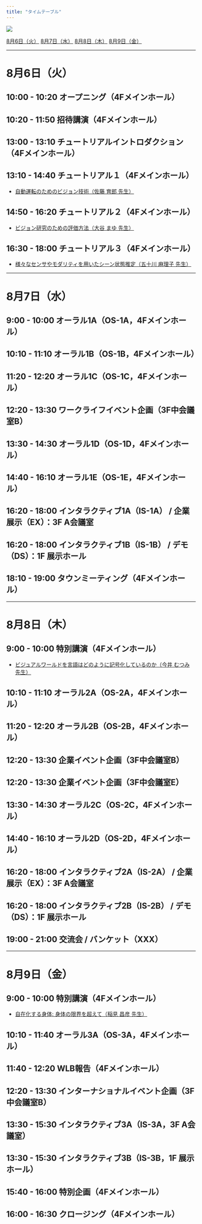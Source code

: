 ```yaml
---
title: "タイムテーブル"
---
```


[<img src="/program_jp.png" class="img-fluid">](/program_jp.png)












<div class="d-flex justify-content-between">
    <a class="btn btn-secondary btn-lg" href="#8月6日火" role="button">8月6日（火）</a>
    <a class="btn btn-secondary btn-lg" href="#8月7日水" role="button">8月7日（水）</a>
    <a class="btn btn-secondary btn-lg" href="#8月8日木" role="button">8月8日（木）</a>
    <a class="btn btn-secondary btn-lg" href="#8月9日金" role="button">8月9日（金）</a>
</div>


---

# 8月6日（火）
## 10:00 - 10:20 オープニング（4Fメインホール）
## 10:20 - 11:50 招待講演（4Fメインホール）
## 13:00 - 13:10 チュートリアルイントロダクション（4Fメインホール）
## 13:10 - 14:40 チュートリアル１（4Fメインホール）
- [自動運転のためのビジョン技術（佐藤 育郎 先生）](tutorial/#チュートリアル講演１-86-1310-1440)
## 14:50 - 16:20 チュートリアル２（4Fメインホール）
- [ビジョン研究のための評価方法（大谷 まゆ 先生）](tutorial/#チュートリアル講演２-86-1450-1620)
## 16:30 - 18:00 チュートリアル３（4Fメインホール）
- [様々なセンサやモダリティを用いたシーン状態推定（五十川 麻理子 先生）](tutorial/#チュートリアル講演３-86-1630-1800)

---

# 8月7日（水）
## 9:00 - 10:00 オーラル1A（OS-1A，4Fメインホール）
## 10:10 - 11:10 オーラル1B（OS-1B，4Fメインホール）
## 11:20 - 12:20 オーラル1C（OS-1C，4Fメインホール）
## 12:20 - 13:30 ワークライフイベント企画（3F中会議室B）
## 13:30 - 14:30 オーラル1D（OS-1D，4Fメインホール）
## 14:40 - 16:10 オーラル1E（OS-1E，4Fメインホール）
## 16:20 - 18:00 インタラクティブ1A（IS-1A） / 企業展示（EX）：3F A会議室
## 16:20 - 18:00 インタラクティブ1B（IS-1B） / デモ（DS）：1F 展示ホール
## 18:10 - 19:00 タウンミーティング（4Fメインホール）

---

# 8月8日（木）
## 9:00 - 10:00 特別講演（4Fメインホール）
- [ビジュアルワールドを言語はどのように記号化しているのか（今井 むつみ 先生）](keynote/#特別講演１-88-900-1000)
## 10:10 - 11:10 オーラル2A（OS-2A，4Fメインホール）
## 11:20 - 12:20 オーラル2B（OS-2B，4Fメインホール）
## 12:20 - 13:30 企業イベント企画（3F中会議室B）
## 12:20 - 13:30 企業イベント企画（3F中会議室E）
## 13:30 - 14:30 オーラル2C（OS-2C，4Fメインホール）
## 14:40 - 16:10 オーラル2D（OS-2D，4Fメインホール）
## 16:20 - 18:00 インタラクティブ2A（IS-2A） / 企業展示（EX）：3F A会議室
## 16:20 - 18:00 インタラクティブ2B（IS-2B） / デモ（DS）：1F 展示ホール
## 19:00 - 21:00 交流会 / バンケット（XXX）

---

# 8月9日（金）
## 9:00 - 10:00 特別講演（4Fメインホール）
- [自在化する身体: 身体の限界を超えて（稲見 昌彦 先生）](keynote/#特別講演２-89-900-1000)
## 10:10 - 11:40 オーラル3A（OS-3A，4Fメインホール）
## 11:40 - 12:20 WLB報告（4Fメインホール）
## 12:20 - 13:30 インターナショナルイベント企画（3F中会議室B）
## 13:30 - 15:30 インタラクティブ3A（IS-3A，3F A会議室）
## 13:30 - 15:30 インタラクティブ3B（IS-3B，1F 展示ホール）
## 15:40 - 16:00 特別企画（4Fメインホール）
## 16:00 - 16:30 クロージング（4Fメインホール）

